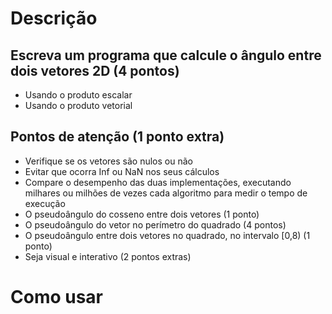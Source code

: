 # Descrição

## Escreva um programa que calcule o ângulo entre dois vetores 2D (4 pontos)
 - Usando o produto escalar
 - Usando o produto vetorial
## Pontos de atenção (1 ponto extra)
 - Verifique se os vetores são nulos ou não
 - Evitar que ocorra Inf ou NaN nos seus cálculos
 - Compare o desempenho das duas implementações, executando milhares ou milhões de vezes cada algoritmo para medir o tempo de execução
 - O pseudoângulo do cosseno entre dois vetores (1 ponto)
 - O pseudoângulo do vetor no perímetro do quadrado (4 pontos)
 - O pseudoângulo entre dois vetores no quadrado, no intervalo [0,8) (1 ponto)
 - Seja visual e interativo (2 pontos extras)

# Como usar